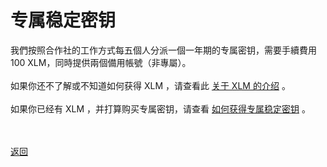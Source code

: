 # 专属稳定密钥

我們按照合作社的工作方式每五個人分派一個一年期的专属密钥，需要手續費用 100 XLM，同時提供兩個備用帳號（非專屬）。
<br><br>
如果你还不了解或不知道如何获得 XLM ，请查看此 <a href="https://wgredlong.github.io/xlm.html">关于 XLM 的介绍</a> 。
<br><br>
如果你已经有 XLM ，并打算购买专属密钥，请查看 <a href="https://wgredlong.github.io/pay.html">如何获得专属稳定密钥</a> 。

<br><br><a href="https://wgredlong.github.io/">返回</a>
